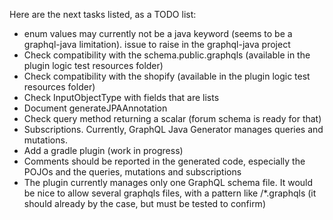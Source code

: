 Here are the next tasks listed, as a TODO list:
* enum values may currently not be a java keyword (seems to be a graphql-java limitation). issue to raise in the graphql-java project
* Check compatibility with the schema.public.graphqls (available in the plugin logic test resources folder)
* Check compatibility with the shopify (available in the plugin logic test resources folder)
* Check InputObjectType with fields that are lists
* Document generateJPAAnnotation 
* Check query method returning a scalar (forum schema is ready for that)
* Subscriptions. Currently, GraphQL Java Generator manages queries and mutations.
* Add a gradle plugin (work in progress)
* Comments should be reported in the generated code, especially the POJOs and the queries, mutations and subscriptions
* The plugin currently manages only one GraphQL schema file. It would be nice to allow several graphqls files, with a pattern like /*.graphqls   (it should already by the case, but must be tested to confirm)
